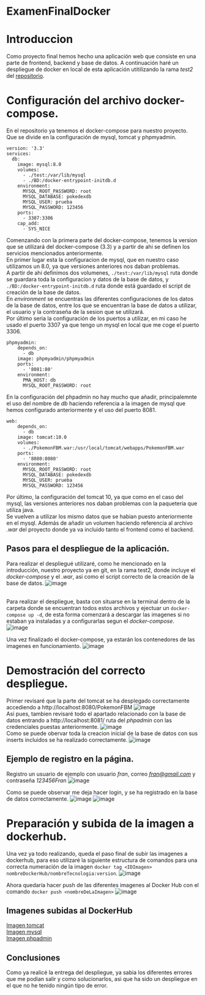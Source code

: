 # ExamenFinalDocker

# Introduccion
Como proyecto final hemos hecho una aplicación web que consiste en una parte de frontend, backend y base de datos. A continuación haré un despliegue de docker en local de esta aplicación utitilizando la rama *test2* del [repositorio](https://github.com/MarcBelenFran/PokemonProject).

# Configuración del archivo docker-compose.
En el repositorio ya tenemos el docker-compose para nuestro proyecto. Que se divide en la configuración de mysql, tomcat y phpmyadmin.

```
version: '3.3'
services:
  db:
    image: mysql:8.0
    volumes:
      - ./test:/var/lib/mysql
      - ./BD:/docker-entrypoint-initdb.d
    environment:
      MYSQL_ROOT_PASSWORD: root
      MYSQL_DATABASE: pokedexdb
      MYSQL_USER: prueba
      MYSQL_PASSWORD: 123456
    ports:
      - 3307:3306
    cap_add:
      - SYS_NICE
```
Comenzando con la primera parte del docker-compose, tenemos la version que se utilizará del docker-compose (3.3) y a partir de ahi se definen los servicios mencionados anteriormente. <br>
En primer lugar esta la configuracion de mysql, que en nuestro caso utilizamos un 8.0, ya que versiones anteriores nos daban problemas. <br>
A partir de ahi definimos dos volumenes, ```./test:/var/lib/mysql``` ruta donde se guardara toda la configuracion y datos de la base de datos, y ```./BD:/docker-entrypoint-initdb.d``` ruta donde está guardado el script de creación de la base de datos. <br>
En *environment* se encuentras las diferentes configuraciones de los datos de la base de datos, entre los que se encuentran la base de datos a utilizar, el usuario y la contraseña de la sesion que se utilizará. <br>
Por último seria la configuración de los puertos a utilizar, en mi caso he usado el puerto 3307 ya que tengo un mysql en local que me coge el puerto 3306. <br>

```
phpmyadmin:
    depends_on:
      - db
    image: phpmyadmin/phpmyadmin
    ports:
      - '8081:80'
    environment:
      PMA_HOST: db
      MYSQL_ROOT_PASSWORD: root
 ```
En la configuración del phpadmin no hay mucho que añadir, principalemnte el uso del nombre de *db* haciendo referencia a la imagen de mysql que hemos configurado anteriormente y el uso del puerto 8081. <br>

```
web:
    depends_on:
      - db
    image: tomcat:10.0
    volumes:
      - ./PokemonFBM.war:/usr/local/tomcat/webapps/PokemonFBM.war
    ports:
      - '8080:8080'
    environment:
      MYSQL_ROOT_PASSWORD: root
      MYSQL_DATABASE: pokedexdb
      MYSQL_USER: prueba
      MYSQL_PASSWORD: 123456
 ```
 Por último, la configuración del tomcat 10, ya que como en el caso del mysql, las versiones anteriores nos daban problemas con la paqueteria que utiliza java. <br>
 Se vuelven a utilizar los mismo datos que se habian puesto anteriormente en el mysql. Además de añadir un volumen haciendo referencia al archivo *.war* del proyecto donde ya va incluido tanto el frontend como el backend.
 
 ## Pasos para el despliegue de la aplicación.
 Para realizar el despliegué utilizaré, como he mencionado en la introducción, nuestro proyecto ya en git, en la rama test2, donde incluye el *docker-compose* y el *.war*, asi como el script correcto de la creación de la base de datos.
 ![image](https://user-images.githubusercontent.com/91600940/172450905-d1af88bb-bea5-4e59-898e-bdf45fb728f1.png) <br> <br>
 
 Para realizar el despliegue, basta con situarse en la terminal dentro de la carpeta donde se encuentran todos estos archivos y ejectuar un ```docker-compose up -d```, de esta forma comenzará a descargar las imagenes si no estaban ya instaladas y a configurarlas segun el *docker-compose*. <br>
 ![image](https://user-images.githubusercontent.com/91600940/172451505-e58712e2-1eef-4616-977d-ac37fe2e4fb0.png) <br>
 
 Una vez finalizado el docker-compose, ya estarán los contenedores de las imagenes en funcionamiento.
 ![image](https://user-images.githubusercontent.com/91600940/172452538-c4bf4b46-e968-4ea1-b3f3-599aec4278bd.png)

# Demostración del correcto despliegue.
Primer revisaré que la parte del tomcat se ha desplegado correctamente accediendo a http://localhost:8080/PokemonFBM
![image](https://user-images.githubusercontent.com/91600940/172452809-73a85f9e-5cb2-4726-b713-5ccfb08d91d4.png) <br>
Así pues, tambien revisaré todo el apartado relacionado con la base de datos entrando a http://localhost:8081/ ruta del *phpadmin* con las credenciales puestas anteriormente.
![image](https://user-images.githubusercontent.com/91600940/172453340-b705dbae-b902-417a-8278-9df2844d724e.png) <br>
Como se puede obervar toda la creacion inicial de la base de datos con sus inserts incluidos se ha realizado correctamente.
![image](https://user-images.githubusercontent.com/91600940/172453540-af845850-4ca8-4538-bdd4-a0e730b5853c.png)


## Ejemplo de registro en la página.
Registro un usuario de ejemplo con usuario *fran*, correo *fran@gmail.com* y contraseña *123456Fran*
![image](https://user-images.githubusercontent.com/91600940/172453912-2b1c85d4-0f46-42b1-bcbf-61c2513dffa8.png) <br>

Como se puede observar me deja hacer login, y se ha registrado en la base de datos correctamente.
![image](https://user-images.githubusercontent.com/91600940/172454068-8d079f65-f805-49b2-98ad-2e7085edce13.png)
![image](https://user-images.githubusercontent.com/91600940/172454108-e6d5ad9f-5cd0-49d9-b5ed-47d322d50da5.png)


# Preparación y subida de la imagen a dockerhub.
Una vez ya todo realizando, queda el paso final de subir las imagenes a dockerhub, para eso utilizaré la siguiente estructura de comandos para una correcta numeración de la imagen ```docker tag <IDImagen> nombreDockerHub/nombreTecnologia:version```.
![image](https://user-images.githubusercontent.com/91600940/172455994-28572351-7764-42f3-b950-0d58a807a60f.png)

Ahora quedaría hacer push de las diferentes imagenes al Docker Hub con el comando ```docker push <nombreDeLaImagen>```
![image](https://user-images.githubusercontent.com/91600940/172456710-426c6a4f-3910-4d78-b6c1-c9f889b35fe9.png)

## Imagenes subidas al DockerHub
[Imagen tomcat](https://hub.docker.com/repository/docker/franam1/tomcat) <br>
[Imagen mysql](https://hub.docker.com/repository/docker/franam1/mysql) <br>
[Imagen phpadmin](https://hub.docker.com/repository/docker/franam1/phpmyadmin) <br>
  

## Conclusiones
Como ya realicé la entrega del despliegue, ya sabia los diferentes errores que me podian salir y como solucionarlos, asi que ha sido un despliegue en el que no he tenido ningún tipo de error.
